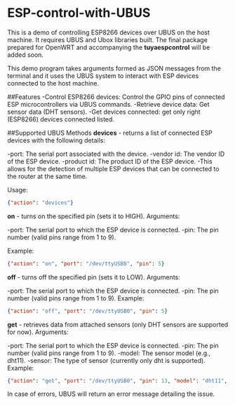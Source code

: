 # ESP-control-with-UBUS
This is a demo of controlling ESP8266 devices over UBUS on the host machine. It requires UBUS and Ubox libraries built. The final package prepared for OpenWRT and accompanying the **tuyaespcontrol** will be added soon.

This demo program takes arguments formed as JSON messages from the terminal and it uses the UBUS system to interact with ESP devices connected to the host machine.

##Features
-Control ESP8266 devices: Control the GPIO pins of connected ESP microcontrollers via UBUS commands.
-Retrieve device data: Get sensor data (DHT sensors).
-Get devices connected: get only right (ESP8266) devices connected listed.

##Supported UBUS Methods
**devices** - returns a list of connected ESP devices with the following details:

-port: The serial port associated with the device.
-vendor id: The vendor ID of the ESP device.
-product id: The product ID of the ESP device.
-This allows for the detection of multiple ESP devices that can be connected to the router at the same time.

Usage:

```json
{"action": "devices"}
```

**on** - turns on the specified pin (sets it to HIGH).
Arguments:

-port: The serial port to which the ESP device is connected.
-pin: The pin number (valid pins range from 1 to 9).

Example:

```json
{"action": "on", "port": "/dev/ttyUSB0", "pin": 5}
```
**off** - turns off the specified pin (sets it to LOW).
Arguments:

-port: The serial port to which the ESP device is connected.
-pin: The pin number (valid pins range from 1 to 9).
Example:

```json
{"action": "off", "port": "/dev/ttyUSB0", "pin": 5}
```
**get** - retrieves data from attached sensors (only DHT sensors are supported for now).
Arguments:

-port: The serial port to which the ESP device is connected.
-pin: The pin number (valid pins range from 1 to 9).
-model: The sensor model (e.g., dht11).
-sensor: The type of sensor (currently only dht is supported).
Example:

```json
{"action": "get", "port": "/dev/ttyUSB0", "pin": 13, "model": "dht11", "sensor": "dht"}
```

In case of errors, UBUS will return an error message detailing the issue.
